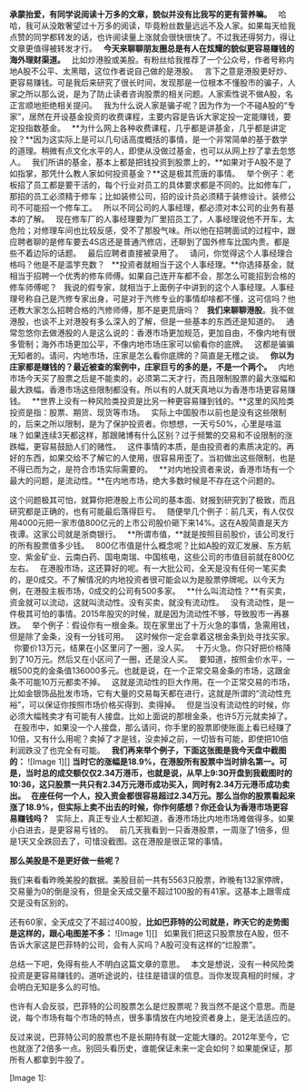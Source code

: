 **承蒙抬爱，有同学说阅读十万多的文章，貌似并没有比我写的更有营养嘛。**
 
哈哈，我可从没敢奢望过十万多的阅读，毕竟粉丝数量远远不及人家。如果每天给我点赞的同学都转发的话，也许阅读量上涨就会很快很快了。不过我还得努力，得让文章更值得被转发才行。
 
**今天来聊聊朋友圈总是有人在炫耀的貌似更容易赚钱的海外理财渠道。**
 
比如炒港股或美股。有粉丝给我推荐了一个公众号，作者号称内地A股不公平、太黑暗，这位作者说自己做的是港股。
 
言下之意是港股更好炒、更容易赚钱。可是我后来研究了很长时间，发现那是一位根本不懂股市的骗子，人家之所以那么说，是为了防止读者咨询股票的相关问题。人家索性说不做A股，名正言顺地拒绝相关提问。
 
我为什么说人家是骗子呢？因为作为一个不碰A股的“专家”，居然在开设基金投资的收费课程，主要内容是告诉大家定投一定能赚钱，要定投指数基金。
 
**为什么网上各种收费课程，几乎都是讲基金，几乎都是讲定投？**因为这实际上是可以几句话高度概括的事情，是一个非常简单的基于数学的道理。稍微有点文化水平的人，即使从没做过基金，也可以从网上抄了拿去忽悠人。
 
我们所讲的基金，基本上都是把钱投资到股票上的，**如果对于A股不是了如指掌，那凭什么教人家如何投资基金？**这是极其荒唐的事情。
 
举个例子：老板招了员工都是要干活的，每个行业对员工的具体要求都是不同的。比如修车厂，那招的员工必须精于修车；比如装修公司，招的设计员必须精于装修设计。装修公司不可能招一个修车工。
 
所以不同公司的人事经理，都必须对本公司的业务有基本的了解。
 
现在修车厂的人事经理要为厂里招员工了，人事经理说他不开车，太危险；对修理车间也比较反感，受不了那股气味。所以他在招聘面试的过程中，跟应聘者聊的是修车要去4S店还是普通汽修店，还聊到了国外修车比国内贵。都是些不着边际的话题。
 
最后应聘者直接被录用了。
 
请问，你觉得这个人事经理合格吗？他是不是滥竽充数？
 
**投资者就相当于这个人事经理。**你选择基金，就相当于招聘一个优秀的修车师傅。如果自己连开车都不会，那怎么可能招到合格的修车师傅呢？
 
我说的假专家，就相当于上面例子中讲到的这个人事经理。人事经理号称自己是汽修专家出身，可是对于汽修专业的事情却啥都不懂，这可信吗？他还教大家怎么招聘合格的汽修师傅，那不是更荒唐吗？
 
**我们来聊聊港股**。我不做港股，也谈不上对港股有多么深入的了解，但是一些基本的东西还是知道的。
 
通常忽悠你去做港股的人是这么说的：香港市场更加规范，更加自由，不像内地有很多管制；海外市场更加公平，不像内地市场庄家可以偷看你的底牌。
 
这都是骗骗无知者的。请问，内地市场，庄家是怎么看你底牌的？简直是无稽之谈。
 
**你以为庄家都是赚钱的？最近被查的案例中，庄家巨亏的多的是，不是一个两个。**
 
内地市场今天买了股票之后是不能卖的，必须第二天才行，而且限制股票的最大涨幅和最大跌幅。香港市场这些限制都没有。所以有的人就天真地以为香港市场更容易赚钱。
 
**世界上没有一种风险类投资是比另一种更容易赚到钱的。**这里的风险类投资是指：股票、期货、现货等市场。
 
实际上中国股市以前也是没有这些限制的，后来之所以限制，是为了保护投资者。你想想，一天亏50%，心里是啥滋味？如果连续3天都这样，那跟赌博有什么区别？过于频繁的交易和不设限制的涨跌幅，更容易鼓励人们的赌性。
 
这件事情的本质，是由投资者的素质决定的。再好的东西，如果交给不了解它的人使用，很容易用歪了。当初做出这些限制，也是不得已而为之，是符合市场实际需要的。
 
**对内地投资者来说，香港市场有一个最大的问题，是流动性。**在内地市场，绝大多数时候是不存在这个问题的。
  
这个问题极其可怕，就算你把港股上市公司的基本面、财报到研究到了极致，而且研究都是正确的，也有可能最后落得巨亏。
 
随便举几个例子：前几天，有人仅仅用4000元把一家市值800亿元的上市公司股价砸下来14%。这在A股简直是天方夜谭。这家公司就是浙商银行。
 
**所谓市值，**就是按照目前股价，该公司发行的所有股票值多少钱。
 
800亿市值是什么概念呢？比如A股的双汇发展、东方航空、紫金矿业、云南白药、国电南瑞、中国核电，这些公司的市值目前就在800亿左右。
 
在港股市场，这还算好的呢。有一大批公司，全天是没有任何一笔买卖的，是0成交。不了解情况的内地投资者很可能会以为是股票停牌呢。以今天为例，在港股主板市场，0成交的公司有500多家。
 
**什么叫流动性？**有买卖，资金就可以流动，这就叫流动性。没有买卖，就没有流动性。
 
没有流动性，是一件极其可怕的事情。2015年股灾的时候，就是因为流动性不够，导致股市一再暴跌。
 
举个例子：假设你有一根金条。现在家里出了十万火急的事情，急需用钱，但是除了金条，没有一分钱可用。
 
这时候你一定会拿着这根金条到处寻找买家。
 
你要价13万元，结果在小区里问了一圈，没人买。
 
十万火急。你只好把价格降到了10万元。然后又在小区问了一圈，还是没人买。
 
要知道，按照金价水平，一根500克的金条值136000多元。也就是说，在一个正常交易金条的市场，这跟金条不可能10万元都卖不掉。
 
这就是流动性的巨大作用。在一个正常交易的市场，比如金银饰品批发市场，它有大量的交易每天都在进行，这就是所谓的“流动性充裕”，可以保证你按照市场价格买得到、卖得掉。
 
但是当没有流动性的时候，你必须大幅贱卖才有可能有人接盘。比如上面说的那根金条，也许5万元就卖掉了。
 
在股市中，如果没一个人接盘，那么请问，你手里的股票即使账面上看已经赚了10倍，又有什么用呢？卖掉了才是钱，没卖掉之前，一切皆有可能，即使把10倍利润跌没了也完全有可能。
 
**我们再来举个例子，下面这张图是我今天盘中截图的：**
![Image 1][]
**当时它的涨幅是18.9%，在港股所有股票中当时排名第一。**可是，当时总的成交额仅仅2.34万港币，也就是说，从早上9:30开盘到我截图时的10:36，这只股票一共只有2.34万元港币成功买入，同时有2.34万元港币成功卖出。
 
在座任何一个人，投入资金都很容易超过2.34万元。那么**当你的股票看起来涨了18.9%，但实际上卖不出去的时候，你作何感想？你还会认为香港市场更容易赚钱吗？**
 
实际上，真正专业人士都知道，香港市场比内地市场难做得多。如果小白进去，是更容易亏钱的。
 
前几天我看到一只香港股票，一周涨了1倍多，但是1天又全跌回去了，可惜没截图。这在港股是很正常的事情。
  
**那么美股是不是更好做一些呢？**
  
我们来看看昨晚美股的数据。美股目前一共有5563只股票，昨晚有132家停牌，交易量为0的倒是没有，但是全天成交量不超过100股的有41家。这基本上跟零成交是没有区别的。
  
还有60家，全天成交了不超过400股，**比如巴菲特的公司就是，昨天它的走势图是这样的，跟心电图差不多：**
![Image 1][]
 
如果我们把这只股票放在A股，但不告诉大家这是巴菲特的公司，会有人买吗？A股可没有这样的“烂股票”。
  
总结一下吧，免得有些人不明白这篇文章的意思。
 
本文是想说，没有一种风险类投资是更容易赚钱的。道听途说的，往往是错误的信息。当你发现真相的时候，才会明白无知是多么的可怕。
  
也许有人会反驳，巴菲特的公司股票怎么是烂股票呢？我当然不是这个意思。而是说，每个市场有每个市场的特点，很多事情放在内地投资者身上，是无法适应的。
  
反过来说，巴菲特公司的股票也不是长期持有就一定能大赚的。2012年至今，它也就涨了2倍多一点。别回头看历史，谁能保证未来一定会如何？如果能保证，那所有人都拿到牛股了。

[Image 1]: 